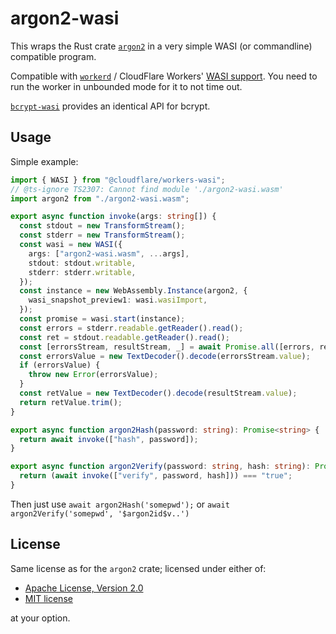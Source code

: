 # argon2-wasi

This wraps the Rust crate [`argon2`](https://crates.io/crates/argon2) in a very simple WASI (or commandline) compatible program.

Compatible with [`workerd`](https://github.com/cloudflare/workerd) / CloudFlare Workers' [WASI support](https://blog.cloudflare.com/announcing-wasi-on-workers/). You need to run the worker in unbounded mode for it to not time out.

[`bcrypt-wasi`](https://github.com/auth70/bcrypt-wasi) provides an identical API for bcrypt.

## Usage

Simple example:

```ts
import { WASI } from "@cloudflare/workers-wasi";
// @ts-ignore TS2307: Cannot find module './argon2-wasi.wasm'
import argon2 from "./argon2-wasi.wasm";

export async function invoke(args: string[]) {
  const stdout = new TransformStream();
  const stderr = new TransformStream();
  const wasi = new WASI({
    args: ["argon2-wasi.wasm", ...args],
    stdout: stdout.writable,
    stderr: stderr.writable,
  });
  const instance = new WebAssembly.Instance(argon2, {
    wasi_snapshot_preview1: wasi.wasiImport,
  });
  const promise = wasi.start(instance);
  const errors = stderr.readable.getReader().read();
  const ret = stdout.readable.getReader().read();
  const [errorsStream, resultStream, _] = await Promise.all([errors, ret, promise]);
  const errorsValue = new TextDecoder().decode(errorsStream.value);
  if (errorsValue) {
    throw new Error(errorsValue);
  }
  const retValue = new TextDecoder().decode(resultStream.value);
  return retValue.trim();
}

export async function argon2Hash(password: string): Promise<string> {
  return await invoke(["hash", password]);
}

export async function argon2Verify(password: string, hash: string): Promise<boolean> {
  return (await invoke(["verify", password, hash])) === "true";
}
```

Then just use `await argon2Hash('somepwd');` or `await argon2Verify('somepwd', '$argon2id$v..')`

## License

Same license as for the `argon2` crate; licensed under either of:

 * [Apache License, Version 2.0](http://www.apache.org/licenses/LICENSE-2.0)
 * [MIT license](http://opensource.org/licenses/MIT)

at your option.

